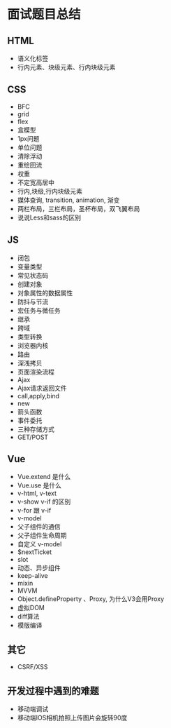 # 面试题目总结

## HTML

* 语义化标签
* 行内元素、块级元素、行内块级元素

## CSS

* BFC
* grid
* flex
* 盒模型
* 1px问题
* 单位问题
* 清除浮动
* 重绘回流
* 权重
* 不定宽高居中
* 行内,块级,行内块级元素
* 媒体查询, transition, animation, 渐变
* 两栏布局，三栏布局，圣杯布局，双飞翼布局
* 说说Less和sass的区别

## JS

* 闭包
* 变量类型
* 常见状态码
* 创建对象
* 对象属性的数据属性
* 防抖与节流
* 宏任务与微任务
* 继承
* 跨域
* 类型转换
* 浏览器内核
* 路由
* 深浅拷贝
* 页面渲染流程
* Ajax
* Ajax请求返回文件
* call,apply,bind
* new
* 箭头函数
* 事件委托
* 三种存储方式
* GET/POST

## Vue

* Vue.extend 是什么
* Vue.use 是什么
* v-html, v-text
* v-show v-if 的区别
* v-for 跟 v-if
* v-model
* 父子组件的通信
* 父子组件生命周期
* 自定义 v-model
* $nextTicket
* slot
* 动态、异步组件
* keep-alive
* mixin
* MVVM
* Object.defineProperty 、Proxy, 为什么V3会用Proxy
* 虚拟DOM
* diff算法
* 模版编译

## 其它

* CSRF/XSS

## 开发过程中遇到的难题

* 移动端调试
* 移动端IOS相机拍照上传图片会旋转90度